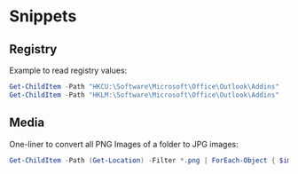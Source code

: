 # Snippets

## Registry

Example to read registry values:

``` ps1
Get-ChildItem -Path "HKCU:\Software\Microsoft\Office\Outlook\Addins"
Get-ChildItem -Path "HKLM:\Software\Microsoft\Office\Outlook\Addins"
```

## Media

One-liner to convert all PNG Images of a folder to JPG images:

``` ps1
Get-ChildItem -Path (Get-Location) -Filter *.png | ForEach-Object { $img=[System.Drawing.Image]::FromFile($_.FullName); $jpg=([System.IO.Path]::ChangeExtension($_.FullName, '.jpg')); $enc=[System.Drawing.Imaging.ImageCodecInfo]::GetImageEncoders()|?{$_.MimeType -eq 'image/jpeg'}; $par=New-Object System.Drawing.Imaging.EncoderParameters(1); $par.Param[0]=New-Object System.Drawing.Imaging.EncoderParameter([System.Drawing.Imaging.Encoder]::Quality,90); $img.Save($jpg,$enc,$par); $img.Dispose() }; Write-Output 'Conversion complete.'
```
